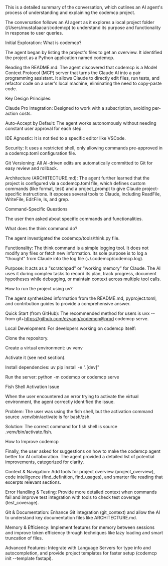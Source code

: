This is a detailed summary of the conversation, which outlines an AI agent's process of understanding and explaining the codemcp project.

The conversation follows an AI agent as it explores a local project folder (/Users/mustafaacar/codemcp) to understand its purpose and functionality in response to user queries.

Initial Exploration: What is codemcp?

The agent began by listing the project's files to get an overview. It identified the project as a Python application named codemcp.

Reading the README.md: The agent discovered that codemcp is a Model Context Protocol (MCP) server that turns the Claude AI into a pair programming assistant. It allows Claude to directly edit files, run tests, and refactor code on a user's local machine, eliminating the need to copy-paste code.

Key Design Principles:

Claude Pro Integration: Designed to work with a subscription, avoiding per-action costs.

Auto-Accept by Default: The agent works autonomously without needing constant user approval for each step.

IDE Agnostic: It is not tied to a specific editor like VSCode.

Security: It uses a restricted shell, only allowing commands pre-approved in a codemcp.toml configuration file.

Git Versioning: All AI-driven edits are automatically committed to Git for easy review and rollback.

Architecture (ARCHITECTURE.md): The agent further learned that the project is configured via a codemcp.toml file, which defines custom commands (like format, test) and a project_prompt to give Claude project-specific instructions. It exposes several tools to Claude, including ReadFile, WriteFile, EditFile, ls, and grep.

Command-Specific Questions

The user then asked about specific commands and functionalities.

What does the think command do?

The agent investigated the codemcp/tools/think.py file.

Functionality: The think command is a simple logging tool. It does not modify any files or fetch new information. Its sole purpose is to log a "thought" from Claude into the log file (~/.codemcp/codemcp.log).

Purpose: It acts as a "scratchpad" or "working memory" for Claude. The AI uses it during complex tasks to record its plan, track progress, document hypotheses while debugging, or maintain context across multiple tool calls.

How to run the project using uv?

The agent synthesized information from the README.md, pyproject.toml, and contribution guides to provide a comprehensive answer.

Quick Start (from GitHub): The recommended method for users is uvx --from git+https://github.com/ezyang/codemcp@prod codemcp serve.

Local Development: For developers working on codemcp itself:

Clone the repository.

Create a virtual environment: uv venv

Activate it (see next section).

Install dependencies: uv pip install -e ".[dev]"

Run the server: python -m codemcp or codemcp serve

Fish Shell Activation Issue

When the user encountered an error trying to activate the virtual environment, the agent correctly identified the issue.

Problem: The user was using the fish shell, but the activation command source .venv/bin/activate is for bash/zsh.

Solution: The correct command for fish shell is source .venv/bin/activate.fish.

How to Improve codemcp

Finally, the user asked for suggestions on how to make the codemcp agent better for AI collaboration. The agent provided a detailed list of potential improvements, categorized for clarity.

Context & Navigation: Add tools for project overview (project_overview), code intelligence (find_definition, find_usages), and smarter file reading that excerpts relevant sections.

Error Handling & Testing: Provide more detailed context when commands fail and improve test integration with tools to check test coverage (test_coverage).

Git & Documentation: Enhance Git integration (git_context) and allow the AI to understand key documentation files like ARCHITECTURE.md.

Memory & Efficiency: Implement features for memory between sessions and improve token efficiency through techniques like lazy loading and smart truncation of files.

Advanced Features: Integrate with Language Servers for type info and autocompletion, and provide project templates for faster setup (codemcp init --template fastapi).

